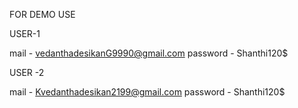 FOR DEMO USE 

USER-1

mail - vedanthadesikanG9990@gmail.com
password - Shanthi120$


USER -2

mail - Kvedanthadesikan2199@gmail.com
password - Shanthi120$